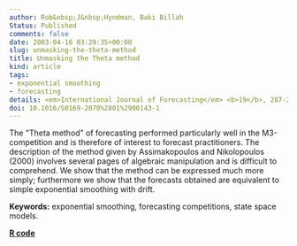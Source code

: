 ```yaml
---
author: Rob&nbsp;J&nbsp;Hyndman, Baki Billah
Status: Published
comments: false
date: 2003-04-16 03:29:35+00:00
slug: unmasking-the-theta-method
title: Unmasking the Theta method
kind: article
tags:
- exponential smoothing
- forecasting
details: <em>International Journal of Forecasting</em> <b>19</b>, 287-290
doi: 10.1016/S0169-2070%2801%2900143-1
---
```


The "Theta method" of forecasting performed particularly well in the M3-competition and is therefore of interest to forecast practitioners. The description of the method given by Assimakopoulos and Nikolopoulos (2000) involves several pages of algebraic manipulation and is difficult to comprehend. We show that the method can be expressed much more simply; furthermore we show that the forecasts obtained are equivalent to simple exponential smoothing with drift.

**Keywords:** exponential smoothing, forecasting competitions, state space models.

**[R code](http://pkg.robjhyndman.com/forecast)**
